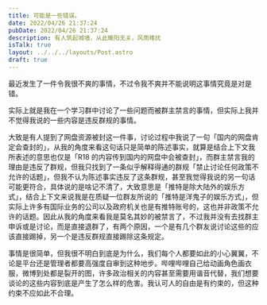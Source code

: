 ```yaml
---
title: 可能是一些错误。
date: 2022/04/26 21:37:24
pubDate: 2022/04/26 21:37:24
description: 有人筑起城墙，从此暖阳无关，风雨难扰
isTalk: true
layout: ../../../layouts/Post.astro
draft: true
---
```


最近发生了一件令我很不爽的事情，不过令我不爽并不能说明这事情究竟是对是错。

实际上就是我在一个学习群中讨论了一些问题而被群主禁言的事情，但实际上我并不觉得我说的一些内容是违反群规的事情。

大致是有人提到了网盘资源被封这一件事，讨论过程中我说了一句「国内的网盘肯定会查封的」，从我的角度来看这句话只是简单的陈述事实，就算是结合上下文我所表述的意思也仅是「R18 的内容传到国内的网盘中会被查封」，而群主禁言我的理由是违反了群规，但我只找到了一条似乎解释得通的群规「禁止讨论任何政策不允许的话题」，但我不认为陈述事实违反了这条群规，甚至我觉得我说的另一句话可能更符合，具体说的是啥记不清了，大致意思是「推特是除大陆外的娱乐方式」，结合上下文来说我是在质疑一位群友所说的「推特是洋鬼子的娱乐方式」，但实际上许多有国际业务的公司以及政府机关也是有推特账号的，这也并非政策不允许的话题。因此从我的角度来看我是莫名其妙的被禁言了，不过我并没有去找群主申诉或是讨论，而是直接退群了，有两个原因，一个是有几个群友说讨论这些的应该直接踢掉，另一个是违反群规直接踢除这条规定。

事情是很简单，但我很不明白到底是为什么，我们每个人都要如此的小心翼翼，不论是平台还是管理者都要高强度自审到这种地步。哔哩哔哩自己给动画角色画衣服，微博到处都是裂开的图，许多政治相关的内容甚至需要用谐音代替，我们想要谈论的这些内容到底是产生了怎么样的危害。我认可人的自由是有约束的，但这种约束不应如此不合理。
